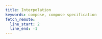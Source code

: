 ```yaml
---
title: Interpolation
keywords: compose, compose specification
fetch_remote:
  line_start: 2
  line_end: -1
---
```

